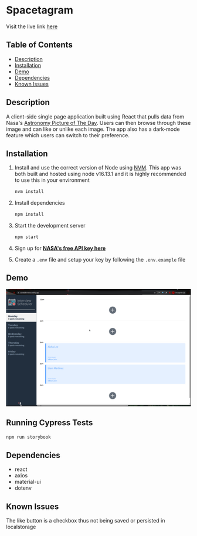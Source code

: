 # Spacetagram

Visit the live link [here]()

## Table of Contents

- [Description](#about)
- [Installation](#installation)
- [Demo](#demo)
- [Dependencies](#dependencies)
- [Known Issues](#knownissues)

##  Description

A client-side single page application built using React that pulls data from Nasa's [Astronomy Picture of The Day](https://apod.nasa.gov/). Users can then browse through these image and can like or unlike each image. The app also has a dark-mode feature which users can switch to their preference.


## Installation

1. Install and use the correct version of Node using [NVM](https://github.com/nvm-sh/nvm). This app was both built and hosted using node v16.13.1 and it is highly recommended to use this in your environment

   ```sh
   nvm install
   ```

1. Install dependencies

   ```sh
   npm install
   ```

1. Start the development server

   ```sh
   npm start
   ```
1. Sign up for **[NASA's free API key here](https://api.nasa.gov/)**

1. Create a `.env` file and setup your key by following the `.env.example` file

## Demo

!["Scheduler gif"](https://github.com/zakwarsame/scheduler/blob/master/docs/demonstration.gif)

## Running Cypress Tests

```sh
npm run storybook
```

## Dependencies

- react
- axios
- material-ui
- dotenv

## Known Issues

The like button is a checkbox thus not being saved or persisted in localstorage
